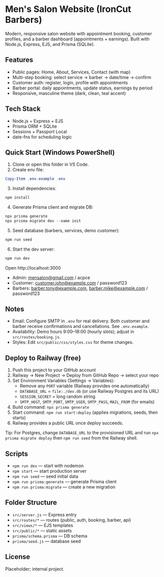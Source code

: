 # Men's Salon Website (IronCut Barbers)

Modern, responsive salon website with appointment booking, customer profiles, and a barber dashboard (appointments + earnings). Built with Node.js, Express, EJS, and Prisma (SQLite).

## Features
- Public pages: Home, About, Services, Contact (with map)
- Multi-step booking: select service → barber → date/time → confirm
- Customer auth: register, login, profile with appointments
- Barber portal: daily appointments, update status, earnings by period
- Responsive, masculine theme (dark, clean, teal accent)

## Tech Stack
- Node.js + Express + EJS
- Prisma ORM + SQLite
- Sessions + Passport Local
- date-fns for scheduling logic

## Quick Start (Windows PowerShell)

1. Clone or open this folder in VS Code.
2. Create env file:

```powershell
Copy-Item .env.example .env
```

3. Install dependencies:

```powershell
npm install
```

4. Generate Prisma client and migrate DB:

```powershell
npx prisma generate
npx prisma migrate dev --name init
```

5. Seed database (barbers, services, demo customer):

```powershell
npm run seed
```

6. Start the dev server:

```powershell
npm run dev
```

Open http://localhost:3000

- Admin: mensalon@gmail.com / acpce
- Customer: customer.john@example.com / password123
- Barbers: barber.tony@example.com, barber.mike@example.com / password123

## Notes
- Email: Configure SMTP in `.env` for real delivery. Both customer and barber receive confirmations and cancellations. See `.env.example`.
- Availability: Demo hours 9:00–18:00 (hourly slots); adjust in `src/routes/booking.js`.
- Styles: Edit `src/public/css/styles.css` for theme changes.

## Deploy to Railway (free)
1. Push this project to your GitHub account
2. Railway → New Project → Deploy from GitHub Repo → select your repo
3. Set Environment Variables (Settings → Variables):
	- Remove any `PORT` variable (Railway provides one automatically)
	- `DATABASE_URL` = `file:./dev.db` (or use Railway Postgres and its URL)
	- `SESSION_SECRET` = long random string
	- `SMTP_HOST`, `SMTP_PORT`, `SMTP_USER`, `SMTP_PASS`, `MAIL_FROM` (for emails)
4. Build command: `npx prisma generate`
5. Start command: `npm run start:deploy` (applies migrations, seeds, then starts)
6. Railway provides a public URL once deploy succeeds.

Tip: For Postgres, change `DATABASE_URL` to the provisioned URL and run `npx prisma migrate deploy` then `npm run seed` from the Railway shell.

## Scripts
- `npm run dev` — start with nodemon
- `npm start` — start production server
- `npm run seed` — seed initial data
- `npm run prisma:generate` — generate Prisma client
- `npm run prisma:migrate` — create a new migration

## Folder Structure
- `src/server.js` — Express entry
- `src/routes/*` — routes (public, auth, booking, barber, api)
- `src/views/*` — EJS templates
- `src/public/*` — static assets
- `prisma/schema.prisma` — DB schema
- `prisma/seed.js` — database seed

## License
Placeholder; internal project.
